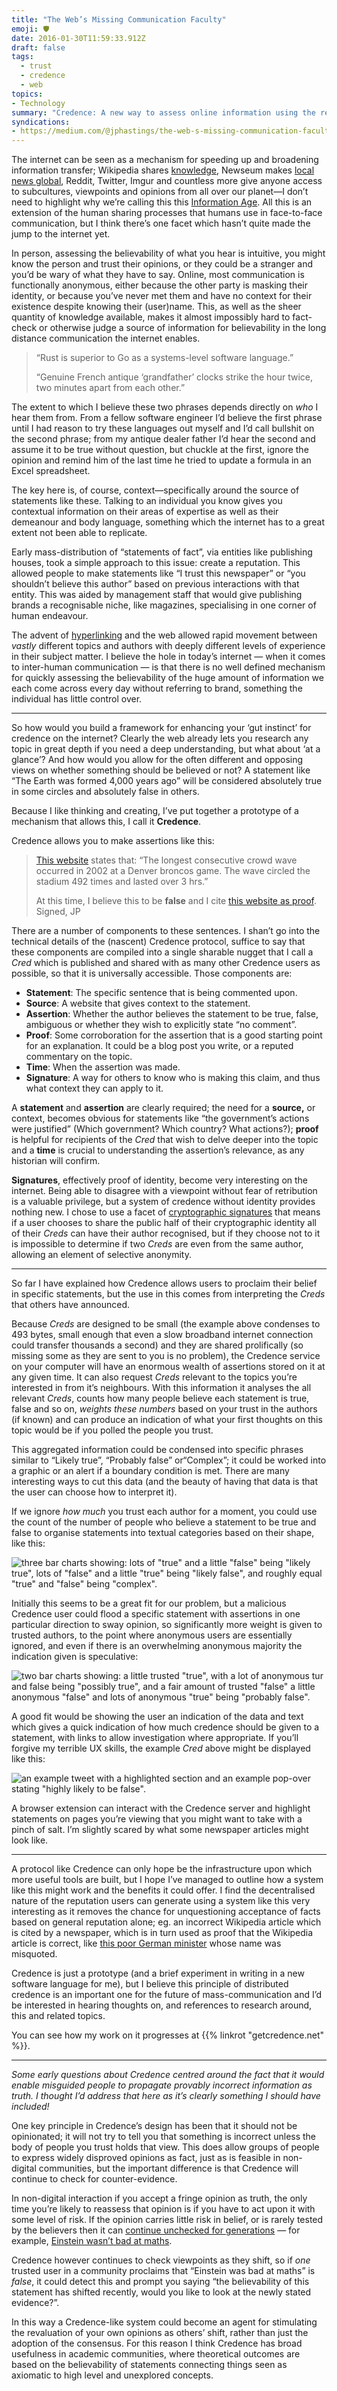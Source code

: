 ```yaml
---
title: "The Web’s Missing Communication Faculty"
emoji: 🛡️
date: 2016-01-30T11:59:33.912Z
draft: false
tags:
  - trust
  - credence
  - web
topics:
- Technology
summary: "Credence: A new way to assess online information using the reputation and context of those who consume it."
syndications:
- https://medium.com/@jphastings/the-web-s-missing-communication-faculty-e2f910b908fa
---
```

The internet can be seen as a mechanism for speeding up and broadening information transfer; Wikipedia shares [knowledge](https://en.wikipedia.org/wiki/User:Alan_Liefting/Essays/The_sum_of_all_human_knowledge), Newseum makes [local news global](https://web.archive.org/web/20160202062258/http://www.newseum.org/todaysfrontpages/), Reddit, Twitter, Imgur and countless more give anyone access to subcultures, viewpoints and opinions from all over our planet—I don’t need to highlight why we’re calling this this [Information Age](https://web.archive.org/web/20151004040741/http://www.sciencemuseum.org.uk/educators/plan_and_book_a_visit/things_to_do/galleries/information_age.aspx). All this is an extension of the human sharing processes that humans use in face-to-face communication, but I think there’s one facet which hasn’t quite made the jump to the internet yet.

In person, assessing the believability of what you hear is intuitive, you might know the person and trust their opinions, or they could be a stranger and you’d be wary of what they have to say. Online, most communication is functionally anonymous, either because the other party is masking their identity, or because you’ve never met them and have no context for their existence despite knowing their (user)name. This, as well as the sheer quantity of knowledge available, makes it almost impossibly hard to fact-check or otherwise judge a source of information for believability in the long distance communication the internet enables.

> “Rust is superior to Go as a systems-level software language.”
>
> “Genuine French antique ‘grandfather’ clocks strike the hour twice, two minutes apart from each other.”

The extent to which I believe these two phrases depends directly on _who_ I hear them from. From a fellow software engineer I’d believe the first phrase until I had reason to try these languages out myself and I’d call bullshit on the second phrase; from my antique dealer father I’d hear the second and assume it to be true without question, but chuckle at the first, ignore the opinion and remind him of the last time he tried to update a formula in an Excel spreadsheet.

The key here is, of course, context—specifically around the source of statements like these. Talking to an individual you know gives you contextual information on their areas of expertise as well as their demeanour and body language, something which the internet has to a great extent not been able to replicate.

Early mass-distribution of “statements of fact”, via entities like publishing houses, took a simple approach to this issue: create a reputation. This allowed people to make statements like “I trust this newspaper” or “you shouldn’t believe this author” based on previous interactions with that entity. This was aided by management staff that would give publishing brands a recognisable niche, like magazines, specialising in one corner of human endeavour.

The advent of [hyperlinking](https://en.wikipedia.org/wiki/Hyperlink) and the web allowed rapid movement between _vastly_ different topics and authors with deeply different levels of experience in their subject matter. I believe the hole in today’s internet — when it comes to inter-human communication — is that there is no well defined mechanism for quickly assessing the believability of the huge amount of information we each come across every day without referring to brand, something the individual has little control over.

---

So how would you build a framework for enhancing your ‘gut instinct’ for credence on the internet? Clearly the web already lets you research any topic in great depth if you need a deep understanding, but what about ‘at a glance’? And how would you allow for the often different and opposing views on whether something should be believed or not? A statement like “The Earth was formed 4,000 years ago” will be considered absolutely true in some circles and absolutely false in others.

Because I like thinking and creating, I’ve put together a prototype of a mechanism that allows this, I call it **Credence**.

Credence allows you to make assertions like this:

> [This website](/twitter/#/RealFakeFacts/status/409062831355486208) states that: “The longest consecutive crowd wave occurred in 2002 at a Denver broncos game. The wave circled the stadium 492 times and lasted over 3 hrs.”
>
> At this time, I believe this to be **false** and I cite [this website as proof](http://www.guinnessworldrecords.com/world-records/longest-mexican-wave-%28timed%29). Signed, JP

There are a number of components to these sentences. I shan’t go into the technical details of the (nascent) Credence protocol, suffice to say that these components are compiled into a single sharable nugget that I call a _Cred_ which is published and shared with as many other Credence users as possible, so that it is universally accessible. Those components are:

- **Statement**: The specific sentence that is being commented upon.
- **Source**: A website that gives context to the statement.
- **Assertion**: Whether the author believes the statement to be true, false, ambiguous or whether they wish to explicitly state “no comment”.
- **Proof**: Some corroboration for the assertion that is a good starting point for an explanation. It could be a blog post you write, or a reputed commentary on the topic.
- **Time**: When the assertion was made.
- **Signature**: A way for others to know who is making this claim, and thus what context they can apply to it.

A **statement** and **assertion** are clearly required; the need for a **source,** or context, becomes obvious for statements like “the government’s actions were justified” (Which government? Which country? What actions?); **proof** is helpful for recipients of the _Cred_ that wish to delve deeper into the topic and a **time** is crucial to understanding the assertion’s relevance, as any historian will confirm.

**Signatures**, effectively proof of identity, become very interesting on the internet. Being able to disagree with a viewpoint without fear of retribution is a valuable privilege, but a system of credence without identity provides nothing new. I chose to use a facet of [cryptographic signatures](https://en.wikipedia.org/wiki/Digital_signature) that means if a user chooses to share the public half of their cryptographic identity all of their _Creds_ can have their author recognised, but if they choose not to it is impossible to determine if two _Creds_ are even from the same author, allowing an element of selective anonymity.

---

So far I have explained how Credence allows users to proclaim their belief in specific statements, but the use in this comes from interpreting the _Creds_ that others have announced.

Because _Creds_ are designed to be small (the example above condenses to 493 bytes, small enough that even a slow broadband internet connection could transfer thousands a second) and they are shared prolifically (so missing some as they are sent to you is no problem), the Credence service on your computer will have an enormous wealth of assertions stored on it at any given time. It can also request _Creds_ relevant to the topics you’re interested in from it’s neighbours. With this information it analyses the all relevant _Creds_, counts how many people believe each statement is true, false and so on, _weights these numbers_ based on your trust in the authors (if known) and can produce an indication of what your first thoughts on this topic would be if you polled the people you trust.

This aggregated information could be condensed into specific phrases similar to “Likely true”, “Probably false” or“Complex”; it could be worked into a graphic or an alert if a boundary condition is met. There are many interesting ways to cut this data (and the beauty of having that data is that the user can choose how to interpret it).

If we ignore _how much_ you trust each author for a moment, you could use the count of the number of people who believe a statement to be true and false to organise statements into textual categories based on their shape, like this:

![three bar charts showing: lots of "true" and a little "false" being "likely true", lots of "false" and a little "true" being "likely false", and roughly equal "true" and "false" being "complex".](simple-graph.png)

Initially this seems to be a great fit for our problem, but a malicious Credence user could flood a specific statement with assertions in one particular direction to sway opinion, so significantly more weight is given to trusted authors, to the point where anonymous users are essentially ignored, and even if there is an overwhelming anonymous majority the indication given is speculative:

![two bar charts showing: a little trusted "true", with a lot of anonymous tur and false being "possibly true", and a fair amount of trusted "false" a little anonymous "false" and lots of anonymous "true" being "probably false".](anon-graph.png)

A good fit would be showing the user an indication of the data and text which gives a quick indication of how much credence should be given to a statement, with links to allow investigation where appropriate. If you’ll forgive my terrible UX skills, the example _Cred_ above might be displayed like this:

![an example tweet with a highlighted section and an example pop-over stating "highly likely to be false".](example-tweet.png)

A browser extension can interact with the Credence server and highlight statements on pages you’re viewing that you might want to take with a pinch of salt. I’m slightly scared by what some newspaper articles might look like.

---

A protocol like Credence can only hope be the infrastructure upon which more useful tools are built, but I hope I’ve managed to outline how a system like this might work and the benefits it could offer. I find the decentralised nature of the reputation users can generate using a system like this very interesting as it removes the chance for unquestioning acceptance of facts based on general reputation alone; eg. an incorrect Wikipedia article which is cited by a newspaper, which is in turn used as proof that the Wikipedia article is correct, like [this poor German minister](http://tech.slashdot.org/story/09/02/10/2211220/false-fact-on-wikipedia-proves-itself) whose name was misquoted.

Credence is just a prototype (and a brief experiment in writing in a new software language for me), but I believe this principle of distributed credence is an important one for the future of mass-communication and I’d be interested in hearing thoughts on, and references to research around, this and related topics.

You can see how my work on it progresses at {{% linkrot "getcredence.net" %}}.

---

_Some early questions about Credence centred around the fact that it would enable misguided people to propagate provably incorrect information as truth. I thought I’d address that here as it’s clearly something I should have included!_

One key principle in Credence’s design has been that it should not be opinionated; it will not try to tell you that something is incorrect unless the body of people you trust holds that view. This does allow groups of people to express widely disproved opinions as fact, just as is feasible in non-digital communities, but the important difference is that Credence will continue to check for counter-evidence.

In non-digital interaction if you accept a fringe opinion as truth, the only time you’re likely to reassess that opinion is if you have to act upon it with some level of risk. If the opinion carries little risk in belief, or is rarely tested by the believers then it can [continue unchecked for generations](http://www.informationisbeautiful.net/visualizations/common-mythconceptions/) — for example, [Einstein wasn’t bad at maths](http://www.todayifoundout.com/index.php/2011/12/albert-einstein-did-not-fail-at-mathematics-in-school/).

Credence however continues to check viewpoints as they shift, so if _one_ trusted user in a community proclaims that “Einstein was bad at maths” is _false_, it could detect this and prompt you saying “the believability of this statement has shifted recently, would you like to look at the newly stated evidence?”.

In this way a Credence-like system could become an agent for stimulating the revaluation of your own opinions as others’ shift, rather than just the adoption of the consensus. For this reason I think Credence has broad usefulness in academic communities, where theoretical outcomes are based on the believability of statements connecting things seen as axiomatic to high level and unexplored concepts.
